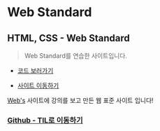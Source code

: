 # Web Standard

## HTML, CSS - Web Standard

> Web Standard를 연습한 사이트입니다.

- [코드 보러가기](https://github.com/engus93/webStandard_basic)

- [사이트 이동하기](https://engus93.github.io/webStandard_basic/)

[Web's](https://webzz.tistory.com/) 사이트에 강의를 보고 만든 웹 표준 사이트 입니다!

### [Github - TIL로 이동하기](https://github.com/engus93/TIL)